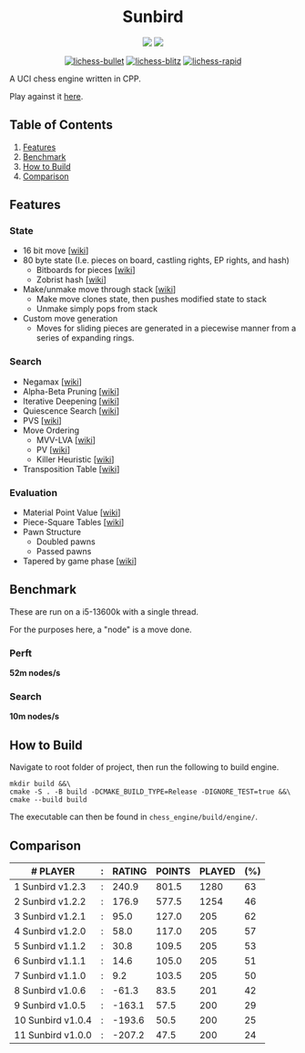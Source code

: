<div align="center">

<h1>Sunbird</h1>

<img src="https://github.com/jamadaha/Sunbird/actions/workflows/ctest.yml/badge.svg">
<img src="https://img.shields.io/github/commits-since/jamadaha/Sunbird/latest">

[![lichess-bullet](https://lichess-shield.vercel.app/api?username=sun_bird&format=bullet)](https://lichess.org/@/sun_bird/perf/bullet)
[![lichess-blitz](https://lichess-shield.vercel.app/api?username=sun_bird&format=blitz)](https://lichess.org/@/sun_bird/perf/blitz)
[![lichess-rapid](https://lichess-shield.vercel.app/api?username=sun_bird&format=rapid)](https://lichess.org/@/sun_bord/perf/rapid)

</div>

A UCI chess engine written in CPP.

Play against it [here](https://lichess.org/@/sun_bird).

## Table of Contents
1. [Features](#Features)
2. [Benchmark](#Benchmark)
3. [How to Build](#How-To-Build)
4. [Comparison](#Comparison)

## Features
### State
* 16 bit move [[wiki](https://www.chessprogramming.org/Encoding_Moves)]
* 80 byte state (I.e. pieces on board, castling rights, EP rights, and hash)
  * Bitboards for pieces [[wiki](https://www.chessprogramming.org/Bitboard_Board-Definition)]
  * Zobrist hash [[wiki](https://www.chessprogramming.org/Zobrist_Hashing)]
* Make/unmake move through stack [[wiki](https://www.chessprogramming.org/Board_Representation)]
  * Make move clones state, then pushes modified state to stack
  * Unmake simply pops from stack
* Custom move generation
  * Moves for sliding pieces are generated in a piecewise manner from a series of expanding rings.

### Search
* Negamax [[wiki](https://www.chessprogramming.org/Negamax)]
* Alpha-Beta Pruning [[wiki](https://www.chessprogramming.org/Alpha-Beta)]
* Iterative Deepening [[wiki](https://www.chessprogramming.org/Iterative_Deepening)]
* Quiescence Search [[wiki](https://www.chessprogramming.org/Quiescence_Search)]
* PVS [[wiki](https://www.chessprogramming.org/Principal_Variation_Search)]
* Move Ordering
  * MVV-LVA [[wiki](https://www.chessprogramming.org/MVV-LVA)]
  * PV [[wiki](https://www.chessprogramming.org/PV-Move)]
  * Killer Heuristic [[wiki](https://www.chessprogramming.org/Killer_Heuristic)]
* Transposition Table [[wiki](https://www.chessprogramming.org/Transposition_Table)]
    
### Evaluation
* Material Point Value [[wiki](https://www.chessprogramming.org/Material)]
* Piece-Square Tables [[wiki](https://www.chessprogramming.org/Piece-Square_Tables)]
* Pawn Structure
    * Doubled pawns
    * Passed pawns
* Tapered by game phase [[wiki](https://www.chessprogramming.org/Tapered_Eval)]

## Benchmark
These are run on a i5-13600k with a single thread.

For the purposes here, a "node" is a move done.

### Perft
**52m nodes/s**

### Search
**10m nodes/s**
## How to Build
Navigate to root folder of project, then run the following to build engine.
```
mkdir build &&\
cmake -S . -B build -DCMAKE_BUILD_TYPE=Release -DIGNORE_TEST=true &&\
cmake --build build
```
The executable can then be found in `chess_engine/build/engine/`.

## Comparison
| # PLAYER          | : | RATING | POINTS | PLAYED | (%) |
|-------------------|---|--------|--------|--------|-----|
| 1 Sunbird v1.2.3  | : | 240.9  | 801.5  | 1280   | 63  |
| 2 Sunbird v1.2.2  | : | 176.9  | 577.5  | 1254   | 46  |
| 3 Sunbird v1.2.1  | : | 95.0   | 127.0  | 205    | 62  |
| 4 Sunbird v1.2.0  | : | 58.0   | 117.0  | 205    | 57  |
| 5 Sunbird v1.1.2  | : | 30.8   | 109.5  | 205    | 53  |
| 6 Sunbird v1.1.1  | : | 14.6   | 105.0  | 205    | 51  |
| 7 Sunbird v1.1.0  | : | 9.2    | 103.5  | 205    | 50  |
| 8 Sunbird v1.0.6  | : | -61.3  | 83.5   | 201    | 42  |
| 9 Sunbird v1.0.5  | : | -163.1 | 57.5   | 200    | 29  |
| 10 Sunbird v1.0.4 | : | -193.6 | 50.5   | 200    | 25  |
| 11 Sunbird v1.0.0 | : | -207.2 | 47.5   | 200    | 24  |
